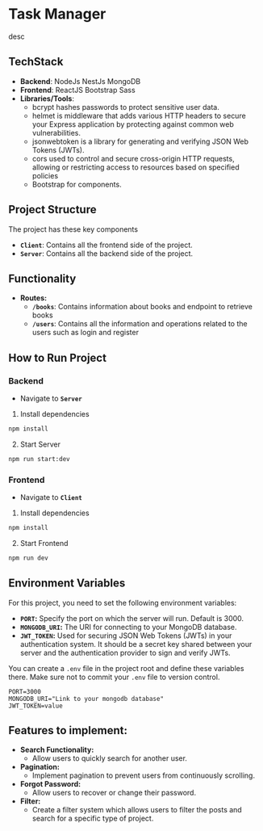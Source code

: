 # Task Manager
desc

## TechStack
- __Backend__: NodeJs NestJs MongoDB
- __Frontend__: ReactJS Bootstrap Sass
- __Libraries/Tools__:
    - bcrypt hashes passwords to protect sensitive user data. 
    - helmet is middleware that adds various HTTP headers to secure your Express application by protecting against common web vulnerabilities.
    - jsonwebtoken is a library for generating and verifying JSON Web Tokens (JWTs).
    - cors used to control and secure cross-origin HTTP requests, allowing or restricting access to resources based on specified policies
    - Bootstrap for components.

## Project Structure
The project has these key components
- __`Client`__: Contains all the frontend side of the project.
- __`Server`__: Contains all the backend side of the project.

## Functionality
- __Routes:__
    - __`/books`__: Contains information about books and endpoint to retrieve books
    - __`/users`__: Contains all the information and operations related to the users such as login and register
 
## How to Run Project
### Backend
  - Navigate to __`Server`__

  1. Install dependencies

   ```sh
   npm install
   ```

  2. Start Server
  
   ```sh
   npm run start:dev
   ```
### Frontend
  - Navigate to __`Client`__

  1. Install dependencies

   ```sh
   npm install
   ```

  2. Start Frontend
  
   ```sh
   npm run dev
   ```

## Environment Variables

For this project, you need to set the following environment variables:

- **`PORT`:** Specify the port on which the server will run. Default is 3000.
- **`MONGODB_URI`:** The URI for connecting to your MongoDB database.
- **`JWT_TOKEN`:** Used for securing JSON Web Tokens (JWTs) in your authentication system. It should be a secret key shared between your server and the authentication provider to sign and verify JWTs.

You can create a `.env` file in the project root and define these variables there. Make sure not to commit your `.env` file to version control.

```env
PORT=3000
MONGODB_URI="Link to your mongodb database"
JWT_TOKEN=value
```

## Features to implement:
- __Search Functionality:__
    - Allow users to quickly search for another user.
- __Pagination:__
    - Implement pagination to prevent users from continuously scrolling.
- __Forgot Password:__
    - Allow users to recover or change their password.
- __Filter:__
    - Create a filter system which allows users to filter the posts and search for a specific type of project.
